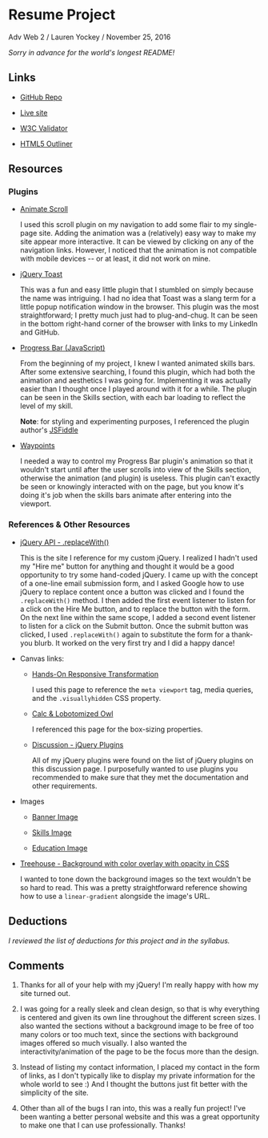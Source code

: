 # Resume Project

Adv Web 2 / Lauren Yockey / November 25, 2016

_Sorry in advance for the world's longest README!_

## Links
* [GitHub Repo](https://github.com/lyockey/project_resume_yockey_lauren)

* [Live site](http://laurenyockey.com/adv_web_2/project_resume_yockey_lauren/#)

* [W3C Validator](https://validator.w3.org/unicorn/check?ucn_uri=laurenyockey.com%2Fadv_web_2%2Fproject_resume_yockey_lauren%2F&ucn_task=conformance#)

* [HTML5 Outliner](https://gsnedders.html5.org/outliner/process.py?url=http%3A%2F%2Flaurenyockey.com%2Fadv_web_2%2Fproject_resume_yockey_lauren%2F)


## Resources

### Plugins

* [Animate Scroll](http://plugins.compzets.com/animatescroll/#)

    I used this scroll plugin on my navigation to add some flair to my single-page site. Adding the animation was a (relatively) easy way to make my site appear more interactive. It can be viewed by clicking on any of the navigation links. However, I noticed that the animation is not compatible with mobile devices -- or at least, it did not work on mine.

* [jQuery Toast](http://kamranahmed.info/toast)

    This was a fun and easy little plugin that I stumbled on simply because the name was intriguing. I had no idea that Toast was a slang term for a little popup notification window in the browser. This plugin was the most straightforward; I pretty much just had to plug-and-chug. It can be seen in the bottom right-hand corner of the browser with links to my LinkedIn and GitHub.

* [Progress Bar (JavaScript)](https://kimmobrunfeldt.github.io/progressbar.js/)

    From the beginning of my project, I knew I wanted animated skills bars. After some extensive searching, I found this plugin, which had both the animation and aesthetics I was going for. Implementing it was actually easier than I thought once I played around with it for a while. The plugin can be seen in the Skills section, with each bar loading to reflect the level of my skill.

    **Note**: for styling and experimenting purposes, I referenced the plugin author's [JSFiddle](https://jsfiddle.net/kimmobrunfeldt/rfny4ftb/)

* [Waypoints](http://imakewebthings.com/waypoints/shortcuts/inview/)

    I needed a way to control my Progress Bar plugin's animation so that it wouldn't start until after the user scrolls into view of the Skills section, otherwise the animation (and plugin) is useless. This plugin can't exactly be seen or knowingly interacted with on the page, but you know it's doing it's job when the skills bars animate after entering into the viewport.


### References & Other Resources

* [jQuery API - .replaceWith()](http://api.jquery.com/replacewith/)

    This is the site I reference for my custom jQuery. I realized I hadn't used my "Hire me" button for anything and thought it would be a good opportunity to try some hand-coded jQuery. I came up with the concept of a one-line email submission form, and I asked Google how to use jQuery to replace content once a button was clicked and I found the `.replaceWith()` method. I then added the first event listener to listen for a click on the Hire Me button, and to replace the button with the form. On the next line within the same scope, I added a second event listener to listen for a click on the Submit button. Once the submit button was clicked, I used `.replaceWith()` again to substitute the form for a thank-you blurb. It worked on the very first try and I did a happy dance!

* Canvas links:
    * [Hands-On Responsive Transformation](https://ufl.instructure.com/courses/330762/pages/hands-on-responsive-transformation?module_item_id=6205785)

        I used this page to reference the `meta viewport` tag, media queries, and the `.visuallyhidden` CSS property.

    * [Calc & Lobotomized Owl](https://ufl.instructure.com/courses/330762/pages/calc-and-box-sizing-and-lobotomized-owl?module_item_id=6205789)

        I referenced this page for the box-sizing properties.

    * [Discussion - jQuery Plugins](https://ufl.instructure.com/courses/330762/discussion_topics/1166235)

        All of my jQuery plugins were found on the list of jQuery plugins on this discussion page. I purposefully wanted to use plugins you recommended to make sure that they met the documentation and other requirements.

* Images
    * [Banner Image](https://unsplash.com/search/computer-desk?photo=vATgbfp7oXA)

    * [Skills Image](https://unsplash.com/search/computer?photo=6g0KJWnBhxg)

    * [Education Image](http://galined.com/wp-content/uploads/2016/09/University-of-Florida.jpg)

* [Treehouse - Background with color overlay with opacity in CSS](https://teamtreehouse.com/community/background-with-color-overlay-with-opacity-in-css)

    I wanted to tone down the background images so the text wouldn't be so hard to read. This was a pretty straightforward reference showing how to use a `linear-gradient` alongside the image's URL.


## Deductions
_I reviewed the list of deductions for this project and in the syllabus._


## Comments
1. Thanks for all of your help with my jQuery! I'm really happy with how my site turned out.

2. I was going for a really sleek and clean design, so that is why everything is centered and given its own line throughout the different screen sizes. I also wanted the sections without a background image to be free of too many colors or too much text, since the sections with background images offered so much visually. I also wanted the interactivity/animation of the page to be the focus more than the design.

4. Instead of listing my contact information, I placed my contact in the form of links, as I don't typically like to display my private information for the whole world to see :) And I thought the buttons just fit better with the simplicity of the site.

5. Other than all of the bugs I ran into, this was a really fun project! I've been wanting a better personal website and this was a great opportunity to make one that I can use professionally. Thanks!
